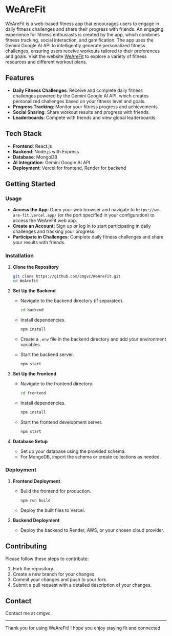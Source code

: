 # WeAreFit

WeAreFit is a web-based fitness app that encourages users to engage in daily fitness challenges and share their progress with friends. An engaging experience for fitness enthusiasts is created by the app, which combines fitness tracking, social interaction, and gamification. The app uses the Gemini Google AI API to intelligently generate personalized fitness challenges, ensuring users receive workouts tailored to their preferences and goals. Visit the website [WeAreFit](https://we-are-fit.vercel.app/) to explore a variety of fitness resources and different workout plans.

## Features

- **Daily Fitness Challenges**: Receive and complete daily fitness challenges powered by the Gemini Google AI API, which creates personalized challenges based on your fitness level and goals.
- **Progress Tracking**: Monitor your fitness progress and achievements.
- **Social Sharing**: Share workout results and progress with friends.
- **Leaderboards**: Compete with friends and view global leaderboards.

## Tech Stack

- **Frontend**: React.js
- **Backend**: Node.js with Express
- **Database**: MongoDB
- **AI Integration**: Gemini Google AI API
- **Deployment**: Vercel for frontend, Render for backend

## Getting Started

### Usage

- **Access the App**: Open your web browser and navigate to `https://we-are-fit.vercel.app/` (or the port specified in your configuration) to access the WeAreFit web app.
- **Create an Account**: Sign up or log in to start participating in daily challenges and tracking your progress.
- **Participate in Challenges**: Complete daily fitness challenges and share your results with friends.

### Installation

1. **Clone the Repository**

   ```bash
   git clone https://github.com/cmgvc/WeAreFit.git
   cd WeArefit

2. **Set Up the Backend**

   - Navigate to the backend directory (if separated).

     ```bash
     cd backend
     ```

   - Install dependencies.

     ```bash
     npm install
     ```

   - Create a `.env` file in the backend directory and add your environment variables.

   - Start the backend server.

     ```bash
     npm start
     ```

3. **Set Up the Frontend**

   - Navigate to the frontend directory.

     ```bash
     cd frontend
     ```

   - Install dependencies.

     ```bash
     npm install
     ```

   - Start the frontend development server.

     ```bash
     npm start
     ```

4. **Database Setup**

   - Set up your database using the provided schema.
   - For MongoDB, import the schema or create collections as needed.

### Deployment

1. **Frontend Deployment**

   - Build the frontend for production.

     ```bash
     npm run build
     ```

   - Deploy the built files to Vercel.

2. **Backend Deployment**

   - Deploy the backend to Render, AWS, or your chosen cloud provider.

## Contributing

Please follow these steps to contribute:

1. Fork the repository.
2. Create a new branch for your changes.
3. Commit your changes and push to your fork.
4. Submit a pull request with a detailed description of your changes.

## Contact

Contact me at cmgvc.

---

Thank you for using WeAreFit! I hope you enjoy staying fit and connected
